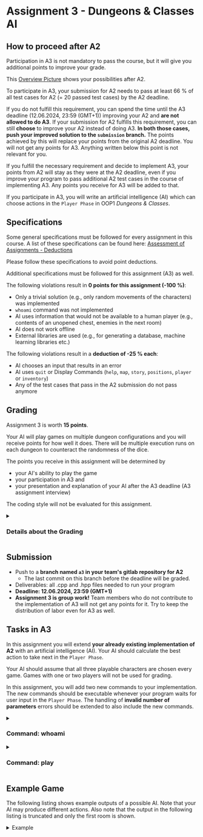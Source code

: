 # Assignment 3 - Dungeons & Classes AI

## How to proceed after A2

Participation in A3 is not mandatory to pass the course, but it will give you additional points to improve your grade.

This [Overview Picture](https://www.notion.so/coding-tugraz/OOP1-4b4ebbd89b9744b3ad1a714ede74690c?pvs=4#37da80680b2d4797a0db88dbd54bd81f) shows your possibilities after A2. 

To participate in A3, your submission for A2 needs to pass at least 66 % of all test cases for A2 (= 20 passed test cases)
by the A2 deadline.

If you do not fulfill this requirement, you can spend the time until the A3 deadline (12.06.2024, 23:59 (GMT+1))
improving your A2 and **are not allowed to do A3**. If your submission for A2 fulfills this 
requirement, you can still **choose** to improve your A2 instead of doing A3. **In both those cases, push your improved 
solution to the `submission` branch.** The points achieved by this will replace your points from the 
original A2 deadline. You will not get any points for A3. Anything written below this point is not relevant for you.

If you fulfill the necessary requirement and decide to implement A3, your points from A2 will stay as they were at the A2 deadline,
even if you improve your program to pass additional A2 test cases in the course of implementing A3. Any points you receive for A3 will
be added to that. 

If you participate in A3, you will write an artificial intelligence (AI) which can choose actions in the `Player Phase` 
in OOP1 _Dungeons & Classes_.

## Specifications

Some general specifications must be followed for every assignment in this course. A list of these specifications can be
found here: [Assessment of Assignments - Deductions](https://www.notion.so/coding-tugraz/Assessment-of-Assignments-How-do-you-get-your-points-work-in-progress-00d2624846f4491391b389e6a48fa180?pvs=4#0af0c923deff4c4bb8740f5698aca451)

Please follow these specifications to avoid point deductions.

Additional specifications must be followed for this assignment (A3) as well.

The following violations result in **0 points for this assignment (-100 %)**:
- Only a trivial solution (e.g., only random movements of the characters) was implemented
- `whoami` command was not implemented
- AI uses information that would not be available to a human player (e.g., contents of an unopened chest, enemies in the next room)
- AI does not work offline
- External libraries are used (e.g., for generating a database, machine learning libraries etc.)

The following violations result in a **deduction of -25 % each**:
- AI chooses an input that results in an error
- AI uses `quit` or Display Commands (`help`,  `map`, `story`, `positions`, `player` or `inventory`)
- Any of the test cases that pass in the A2 submission do not pass anymore

## Grading

Assignment 3 is worth **15 points**.

Your AI will play games on multiple dungeon configurations and you will receive points for how well it does.
There will be multiple execution runs on each dungeon to counteract the randomness of the dice.

The points you receive in this assignment will be determined by

- your AI's ability to play the game
- your participation in A3 and
- your presentation and explanation of your AI after the A3 deadline (A3 assignment interview)

The coding style will not be evaluated for this assignment.

<details>
<summary><h3>Details about the Grading</h3></summary>

The points for A3 are calculated as follows:

```
final points = AI points - deductions
```

Whenever the game end is mentioned in the section below, this means **any** game end, no matter if all players die, the 
players flee, or the Lich is defeated.

If your AI does not reach a game end in at most double the number of actions of our reference AI that was implemented by
the tutors, we will assume that your AI is stuck. In this case, the game will be aborted and will be graded as if all 
players had died at that point.

The AI points are calculated as follows:

```
AI points = min{(sum-of-results-of-all-dungeons-used-for-grading / amount-of-dungeons-used-for-grading), 1} * 15
```

The results for each dungeon take the following into account:
- if your AI wins the dungeon (Lich is defeated)
- the number of players alive at game end
- the number of completed rooms at game end

From this an indicator is calculated for how well your AI does on each dungeon.

```
indicator = win-bonus (2 if won, 0 if not won) + players-alive-at-game-end (0 to 3) + completed-rooms-at-game-end (0 to 9)
```

The indicator is converted into a dungeon result in the following way:

| indicator for the dungeon | result for the dungeon |
|---------------------------|------------------------|
| 0                         | 0.0                    |
| 1 to 4                    | 0.4                    |
| 5 to 7                    | 0.6                    |
| 8 to 10                   | 0.8                    |
| 11, 12                    | 1.0                    |
| 13, 14                    | 1.2                    |

The results for all dungeons are then averaged as mentioned above. This means that you can compensate for a bad result on 
one dungeon by doing especially well on another dungeon. The points you can receive for A3 are capped at 15, even if your AI
gets a perfect result on all dungeons used for grading.

</details>

## Submission
- Push to a **branch named `a3` in your team's gitlab repository for A2**
    - The last commit on this branch before the deadline will be graded.
- Deliverables: all .cpp and .hpp files needed to run your program
- **Deadline: 12.06.2024, 23:59 (GMT+1)**
- **Assignment 3 is group work!** Team members who do not contribute to the implementation of A3 will not get any points for it.
    Try to keep the distribution of labor even for A3 as well.

## Tasks in A3
In this assignment you will extend **your already existing implementation of A2** with an artificial intelligence (AI). 
Your AI should calculate the best action to take next in the `Player Phase`.

Your AI should assume that all three playable characters are chosen every game. Games with one or two players will not be used
for grading.

In this assignment, you will add two new commands to your implementation. The new commands
should be executable whenever your program waits for user input in the `Player Phase`. The handling of 
**invalid number of parameters** errors should be extended to also include the new commands.

<details>
<summary><h3>Command: whoami</h3></summary>

The first new command is `whoami`. This command does **not** count as an action.

> **Attention:** This command is mandatory! You won't get any points if this feature is not implemented.

The command prints the name of your team in the following format:

```
Team: <NAME>\n
```

Here, `<NAME>` is a placeholder and should be replaced by your team's name. This name may be chosen arbitrarily (max. 20
ASCII or UTF-8 encoded characters). Creative team names are very welcome, however, please do not use any names that could
hurt people. The team name printed by `whoami` will appear later in a high score list, which is managed by the course team.
Your program should always output the same team name with the `whoami` command.

#### Example

```
> whoami\n
Team: Crypt-Kickers-27\n
```
</details>

<details>
<summary><h3>Command: play</h3></summary>

When the command `play` is entered, the AI should step in and choose a single Action Command. This Action Command should then 
be printed as shown below. Afterwards, it should be executed as if it had been a normal user input. This Action Command
of course also counts as an action, as described in A2.

The main goal of the AI is to finish the game (see [Grading](#grading) for a detailed explanation on what results are preferable).

> **Attention**: The execution of a single `play` command must not take longer than 1 second, otherwise the game will be aborted.

The `play` command's output has the following form:

```
AI: <EXECUTED_COMMAND> <PARAMETERS>\n
```

where the placeholders `<EXECUTED_COMMAND>` and `<PARAMETERS>` specify a command and its parameters, respectively. 

All commands and parameters should be printed in lower case letters. There should always be a single space between the 
command and the first parameter, as well as between parameters. There should not be a space after the last parameter.

#### Examples

```
AI: move w 2,1\n
```

```
AI: loot r 2,3\n
```

```
AI: use b nhep\n
```

```
AI: attack w 1,1\n
```

</details>

## Example Game

The following listing shows example outputs of a possible AI. Note that your AI may produce different actions. Also note 
that the output in the following listing is truncated and only the first room is shown.

<details>
<summary>Example</summary>

```
TODO
```
</details>